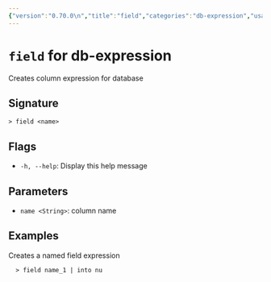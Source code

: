 ```yaml
---
{"version":"0.70.0\n","title":"field","categories":"db-expression","usage":"Creates column expression for database\n"}
---
```

<!-- THIS FILE IS GENERATED BY update_book_commands.cjs USING NUSHELL'S HELP COMMANDS.
REFRAIN FROM EDITING IT MANUALLY.-->
# <code>field</code> for db-expression

<div class='command-title'>Creates column expression for database</div>

## Signature

```> field <name>```

## Flags

 * ```-h, --help```: Display this help message
## Parameters

 * ```name <String>```: column name
## Examples

  Creates a named field expression
```shell
  > field name_1 | into nu
```


